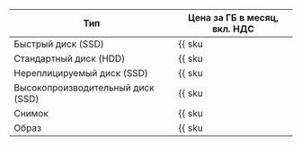 | Тип  | Цена за ГБ в месяц, вкл. НДС |
| ---  | --- |
| Быстрый диск (SSD) | {{ sku|RUB|nbs.network-nvme.allocated|month|string }} | 
| Стандартный диск (HDD) | {{ sku|RUB|nbs.network-hdd.allocated|month|string }} | 
| Нереплицируемый диск (SSD) | {{ sku|RUB|nbs.network-ssd-nonreplicated.allocated|month|string }} | 
| Высокопроизводительный диск (SSD) | {{ sku|RUB|nbs.network-ssd-io-m3.allocated|month|string }} |
| Снимок | {{ sku|RUB|compute.snapshot|month|string }} |
| Образ | {{ sku|RUB|compute.image|month|string }} |